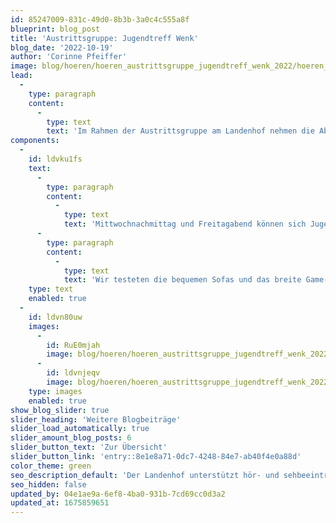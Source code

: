 ```yaml
---
id: 85247009-831c-49d0-8b3b-3a0c4c555a8f
blueprint: blog_post
title: 'Austrittsgruppe: Jugendtreff Wenk'
blog_date: '2022-10-19'
author: 'Corinne Pfeiffer'
image: blog/hoeren/hoeren_austrittsgruppe_jugendtreff_wenk_2022/hoeren_austrittsgruppe_jugendtreff_wenk_2022-front.jpg
lead:
  -
    type: paragraph
    content:
      -
        type: text
        text: 'Im Rahmen der Austrittsgruppe am Landenhof nehmen die Abschluss-Schüler:innen jedes Jahr an mehreren interessanten Anlässen teil. Bei verschiedenen Veranstaltungen werden Themen behandelt, welche die Jugendlichen auf dem Weg zur Selbstständigkeit unterstützen. Am 19. Oktober 2022 besuchten wir mit einer Gruppe von Schülern den Jugendtreff WENK in Aarau.'
components:
  -
    id: ldvku1fs
    text:
      -
        type: paragraph
        content:
          -
            type: text
            text: 'Mittwochnachmittag und Freitagabend können sich Jugendliche dort in ungezwungenem Rahmen treffen, abhängen und gamen. In dieser Zeit können sie die Räume des Jugendtreffs auch für eigene Projekte nutzen, wie backen, Freunde treffen, Zusammensein ohne Erwachsene. Wir lernten die Jugendarbeiter:innen des WENKS kennen, welche bei Anliegen und Sorgen der Jugendlichen ein offenes Ohr haben. Wer nach der Landenhofzeit die Sozialpädagog:innen vermisst, findet dort niederschwellig Ansprechpersonen und Unterstützung. '
      -
        type: paragraph
        content:
          -
            type: text
            text: 'Wir testeten die bequemen Sofas und das breite Game-Angebot. Den Abend liessen wir bei einer knusprigen Pizza nach Wahl ausklingen und genossen das ruhige Ambiente im bahnhofnahen Lokal.'
    type: text
    enabled: true
  -
    id: ldvn80uw
    images:
      -
        id: RuE0mjah
        image: blog/hoeren/hoeren_austrittsgruppe_jugendtreff_wenk_2022/hoeren_austrittsgruppe_jugendtreff_wenk_2022-01.jpg
      -
        id: ldvnjeqv
        image: blog/hoeren/hoeren_austrittsgruppe_jugendtreff_wenk_2022/hoeren_austrittsgruppe_jugendtreff_wenk_2022-front.jpg
    type: images
    enabled: true
show_blog_slider: true
slider_heading: 'Weitere Blogbeiträge'
slider_load_automatically: true
slider_amount_blog_posts: 6
slider_button_text: 'Zur Übersicht'
slider_button_link: 'entry::8e1e8a71-0dc7-4248-84e7-ab40f4e0a88d'
color_theme: green
seo_description_default: 'Der Landenhof unterstützt hör- und sehbeeinträchtigte Kinder & Jugendliche in ihrem selbstbestimmten Leben durch Förderung ihrer Fähigkeiten & Entwicklung'
seo_hidden: false
updated_by: 04e1ae9a-6ef8-4ba0-931b-7cd69cc0d3a2
updated_at: 1675859651
---
```

